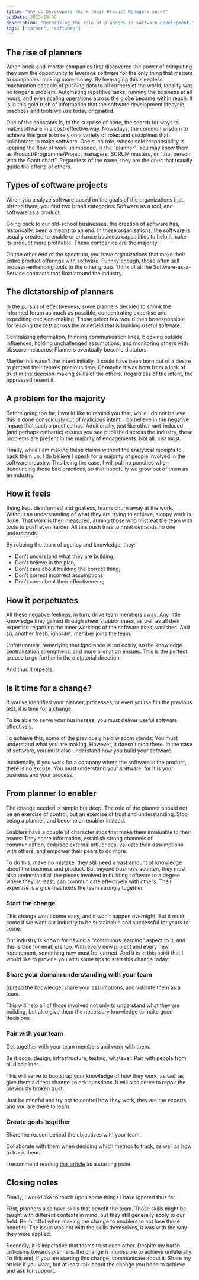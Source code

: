 ```yaml
---
title: "Why do Developers think their Product Managers suck?"
pubDate: 2023-10-06
description: "Rethinking the role of planners in software development."
tags: ["career", "software"]
---
```


## The rise of planners

When brick-and-mortar companies first discovered the power of computing they saw the opportunity to leverage software for the only thing that matters to companies: making more money. By leveraging this sleepless machination capable of pushing data to all corners of the world, locality was no longer a problem. Automating repetitive tasks, running the business at all hours, and even scaling operations across the globe became within reach. It is in this gold rush of information that the software development lifecycle practices and tools we use today originated.

One of the constants is, to the surprise of none, the search for ways to make software in a cost-effective way. Nowadays, the common wisdom to achieve this goal is to rely on a variety of roles and disciplines that collaborate to make software. One such role, whose sole responsibility is keeping the flow of work unimpeded, is the "planner". You may know them as Product/Programme/Project managers, SCRUM masters, or "that person with the Gantt chart". Regardless of the name, they are the ones that usually guide the efforts of others.

## Types of software projects

When you analyze software based on the goals of the organizations that birthed them, you find two broad categories: Software as a tool, and software as a product.

Going back to our old-school businesses, the creation of software has, historically, been a means to an end. In these organizations, the software is usually created to enable or enhance business capabilities to help it make its product more profitable. These companies are the majority.

On the other end of the spectrum, you have organizations that make their entire product offerings with software. Funnily enough, those often sell process-enhancing tools to the other group. Think of all the Software-as-a-Service contracts that float around the industry.

## The dictatorship of planners

In the pursuit of effectiveness, some planners decided to shrink the informed forum as much as possible, concentrating expertise and expediting decision-making. Those select few would then be responsible for leading the rest across the minefield that is building useful software.

Centralizing information, thinning communication lines, blocking outside influences, holding unchallenged assumptions, and monitoring others with obscure measures; Planners eventually become dictators.

Maybe this wasn't the intent initially. It could have been born out of a desire to protect their team's precious time. Or maybe it was born from a lack of trust in the decision-making skills of the others. Regardless of the intent, the oppressed resent it.

## A problem for the majority

Before going too far, I would like to remind you that, while I do not believe this is done consciously out of malicious intent, I do believe in the negative impact that such a practice has. Additionally, just like other rant-induced (and perhaps cathartic) essays you see published across the industry, these problems are present in the majority of engagements. Not all, just most.

Finally, while I am making these claims without the analytical receipts to back them up, I do believe I speak for a majority of people involved in the software industry. This being the case, I will pull no punches when denouncing these bad practices, so that hopefully we grow out of them as an industry.

## How it feels

Being kept disinformed and goalless, teams churn away at the work. Without an understanding of what they are trying to achieve, sloppy work is done. That work is then measured, arming those who mistreat the team with tools to push even harder. All this push tries to meet demands no one understands.

By robbing the team of agency and knowledge, they:

- Don't understand what they are building;
- Don't believe in the plan;
- Don't care about building the correct thing;
- Don't correct incorrect assumptions;
- Don't care about their effectiveness;

## How it perpetuates

All these negative feelings, in turn, drive team members away. Any little knowledge they gained through sheer stubbornness, as well as all their expertise regarding the inner workings of the software itself, vanishes. And so, another fresh, ignorant, member joins the team. 

Unfortunately, remedying that ignorance is too costly, so the knowledge centralization strengthens, and more alienation ensues. This is the perfect excuse to go further in the dictatorial direction.

And thus it repeats.

## Is it time for a change?

If you've identified your planner, processes, or even yourself in the previous text, it is time for a change.

To be able to serve your businesses, you must deliver useful software effectively.

To achieve this, some of the previously held wisdom stands: You must understand what you are making. However, it doesn't stop there. In the case of software, you must also understand how you build your software.

Incidentally, if you work for a company where the software is the product, there is no excuse. You must understand your software, for it is your business and your process.

## From planner to enabler

The change needed is simple but deep. The role of the planner should not be an exercise of control, but an exercise of trust and understanding. Stop being a planner, and become an enabler instead.

Enablers have a couple of characteristics that make them invaluable to their teams: They share information, establish strong channels of communication, embrace external influences, validate their assumptions with others, and empower their peers to do more.

To do this, make no mistake, they still need a vast amount of knowledge about the business and product. But beyond business acumen, they must also understand all the pieces involved in building software to a degree where they, at least, can communicate effectively with others. Their expertise is a glue that holds the team strongly together.

### Start the change

This change won't come easy, and it won't happen overnight. But it must come if we want our industry to be sustainable and successful for years to come.

Our industry is known for having a "continuous learning" aspect to it, and this is true for enablers too. With every new project and every new requirement, something new must be learned. And it is in this spirit that I would like to provide you with some tips to start this change today:

### Share your domain understanding with your team

Spread the knowledge, share your assumptions, and validate them as a team.

This will help all of those involved not only to understand what they are building, but also give them the necessary knowledge to make good decisions.

### Pair with your team

Get together with your team members and work with them.

Be it code, design, infrastructure, testing, whatever. Pair with people from all disciplines.

This will serve to bootstrap your knowledge of how they work, as well as give them a direct channel to ask questions. It will also serve to repair the previously broken trust.

Just be mindful and try not to control how they work, they are the experts, and you are there to learn.

### Create goals together

Share the reason behind the objectives with your team.

Collaborate with them when deciding which metrics to track, as well as how to track them.

I recommend reading [this article](/blog/why-everyone-needs-to-talk-about-roadmaps) as a starting point.

## Closing notes

Finally, I would like to touch upon some things I have ignored thus far.

First, planners also have skills that benefit the team. Those skills might be taught with different contexts in mind, but they still generally apply to our field. Be mindful when making the change to enablers to not lose those benefits. The issue was not with the skills themselves, it was with the way they were applied.

Secondly, it is imperative that teams trust each other. Despite my harsh criticisms towards planners, the change is impossible to achieve unilaterally. To this end, if you are starting this change, communicate about it. Share my article if you want, but at least talk about the change you hope to achieve and ask for support.